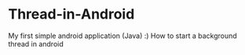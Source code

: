 # Thread-in-Android
My first simple android application (Java) :)
How to start a background thread in android
